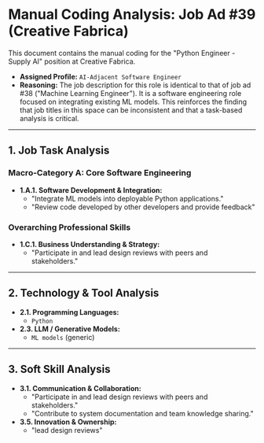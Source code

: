 # Manual Coding Analysis: Job Ad #39 (Creative Fabrica)

This document contains the manual coding for the "Python Engineer - Supply AI" position at Creative Fabrica.

- **Assigned Profile:** `AI-Adjacent Software Engineer`
- **Reasoning:** The job description for this role is identical to that of job ad #38 ("Machine Learning Engineer"). It is a software engineering role focused on integrating existing ML models. This reinforces the finding that job titles in this space can be inconsistent and that a task-based analysis is critical.

---

## 1. Job Task Analysis

### Macro-Category A: Core Software Engineering

- **1.A.1. Software Development & Integration:**
  - "Integrate ML models into deployable Python applications."
  - "Review code developed by other developers and provide feedback"

### Overarching Professional Skills

- **1.C.1. Business Understanding & Strategy:**
  - "Participate in and lead design reviews with peers and stakeholders."

---

## 2. Technology & Tool Analysis

- **2.1. Programming Languages:**
  - `Python`
- **2.3. LLM / Generative Models:**
  - `ML models` (generic)

---

## 3. Soft Skill Analysis

- **3.1. Communication & Collaboration:**
  - "Participate in and lead design reviews with peers and stakeholders."
  - "Contribute to system documentation and team knowledge sharing."
- **3.5. Innovation & Ownership:**
  - "lead design reviews"
